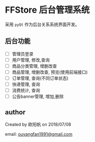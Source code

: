 # FFStore 后台管理系统

采用 `pyQt` 作为后台关系系统界面开发。

## 后台功能

+ [ ] 管理员登录
+ [ ] 用户管理, 修改,查询
+ [ ] 商品分类管理, 增删改查
+ [ ] 商品管理, 增删改查, 预览(使用前端接口)
+ [ ] 订单管理, 查询(不同订单状态)
+ [ ] 快递管理, 查询
+ [ ] 消费统计, 查询
+ [ ] 公告banner管理, 增加,删除

## author

Created by 欧阳帆 on 2018/07/08

email: ouyangfan1991@gmail.com
